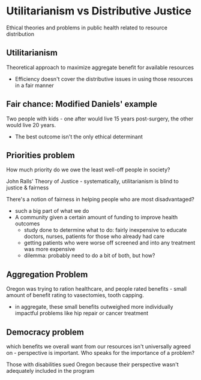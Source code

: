 # Utilitarianism vs Distributive Justice

Ethical theories and problems in public health related to resource distribution

## Utilitarianism

Theoretical approach to maximize aggregate benefit for available resources

- Efficiency doesn't cover the distributive issues in using those resources in a fair manner

## Fair chance: Modified Daniels' example

Two people with kids - one after would live 15 years post-surgery, the other would live 20 years.

- The best outcome isn't the only ethical determinant

## Priorities problem

How much priority do we owe the least well-off people in society?

John Ralls' Theory of Justice - systematically, utilitarianism is blind to justice & fairness

There's a notion of fairness in helping people who are most disadvantaged?

- such a big part of what we do
- A community given a certain amount of funding to improve health outcomes
  - study done to determine what to do: fairly inexpensive to educate doctors, nurses, patients for those who already had care
  - getting patients who were worse off screened and into any treatment was more expensive
  - dilemma: probably need to do a bit of both, but how?

## Aggregation Problem

Oregon was trying to ration healthcare, and people rated benefits - small amount of benefit rating to vasectomies, tooth capping.

- in aggregate, these small benefits outweighed more individually impactful problems like hip repair or cancer treatment

## Democracy problem

which benefits we overall want from our resources isn't universally agreed on - perspective is important. Who speaks for the importance of a problem?

Those with disabilities sued Oregon because their perspective wasn't adequately included in the program